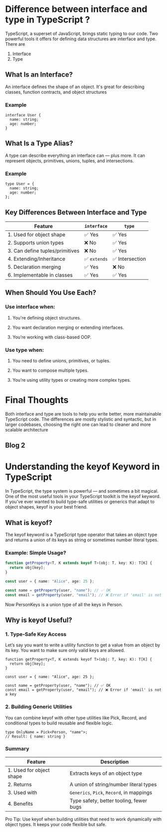 # Difference between interface and type in TypeScript ?

TypeScript, a superset of JavaScript, brings static typing to our code. Two powerful tools it offers for defining data structures are interface and type.
There are 
1. Interface
2. Type 

## What Is an Interface?
An interface defines the shape of an object. It's great for describing classes, function contracts, and object structures

### Example
``` 
interface User {
  name: string;
  age: number;
}
```

## What Is a Type Alias?
A type can describe everything an interface can — plus more. It can represent objects, primitives, unions, tuples, and intersections.

### Example
``` 
type User = {
  name: string;
  age: number;
};
```



## Key Differences Between Interface and Type

| Feature                          | `interface`         | `type`             |
|----------------------------------|---------------------|--------------------|
| 1. Used for object shape         | ✅ Yes              | ✅ Yes             |
| 2. Supports union types          | ❌ No               | ✅ Yes             |
| 3. Can define tuples/primitives  | ❌ No               | ✅ Yes             |
| 4. Extending/Inheritance         | ✅ `extends`        | ✅ Intersection    |
| 5. Declaration merging           | ✅ Yes              | ❌ No              |
| 6. Implementable in classes      | ✅ Yes              | ✅ Yes             |



 ## When Should You Use Each?
### Use interface when:

1. You're defining object structures.

2. You want declaration merging or extending interfaces.

3. You’re working with class-based OOP.

### Use type when:

1. You need to define unions, primitives, or tuples.

2. You want to compose multiple types.

3. You’re using utility types or creating more complex types.


# Final Thoughts
Both interface and type are tools to help you write better, more maintainable TypeScript code. The differences are mostly stylistic and syntactic, but in larger codebases, choosing the right one can lead to cleaner and more scalable architecture



## Blog 2

# Understanding the keyof Keyword in TypeScript

In TypeScript, the type system is powerful — and sometimes a bit magical. One of the most useful tools in your TypeScript toolkit is the keyof keyword. If you've ever wanted to build type-safe utilities or generics that adapt to object shapes, keyof is your best friend.

## What is keyof?
The keyof keyword is a TypeScript type operator that takes an object type and returns a union of its keys as string or sometimes number literal types.

### Example: Simple Usage?

````ts
function getProperty<T, K extends keyof T>(obj: T, key: K): T[K] {
  return obj[key];
}

const user = { name: "Alice", age: 25 };

const name = getProperty(user, "name"); // ✅ OK
const email = getProperty(user, "email"); // ❌ Error if 'email' is not a key
````
Now PersonKeys is a union type of all the keys in Person.

## Why is keyof Useful?

### 1. Type-Safe Key Access
Let’s say you want to write a utility function to get a value from an object by its key. You want to make sure only valid keys are allowed.
````
function getProperty<T, K extends keyof T>(obj: T, key: K): T[K] {
  return obj[key];
}

const user = { name: "Alice", age: 25 };

const name = getProperty(user, "name"); // ✅ OK
const email = getProperty(user, "email"); // ❌ Error if 'email' is not a key
````
### 2. Building Generic Utilities
You can combine keyof with other type utilities like Pick, Record, and conditional types to build reusable and flexible logic.
````
type OnlyName = Pick<Person, "name">;
// Result: { name: string }
````

### Summary

| Feature                  | Description                              |
|--------------------------|------------------------------------------|
| 1. Used for object shape | Extracts keys of an object type          |
| 2. Returns               | A union of string/number literal types   |
| 3. Used with	           | `Generics`, `Pick`, `Record`, in mappings      |
| 4. Benefits	             | Type safety, better tooling, fewer bugs  |


Pro Tip: Use keyof when building utilities that need to work dynamically with object types. It keeps your code flexible but safe.